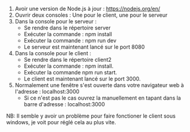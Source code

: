 1. Avoir une version de Node.js à jour : https://nodejs.org/en/
2. Ouvrir deux consoles : Une pour le client, une pour le serveur
3. Dans la console pour le serveur :
    * Se rendre dans le répertoire server
    * Exécuter la commande : npm install
    * Exécuter la commande : npm run dev
    * Le serveur est maintenant lancé sur le port 8080
4. Dans la console pour le client :
    * Se rendre dans le répertoire client2
    * Exécuter la commande : npm install.
    * Exécuter la commande npm run start.
    * Le client est maintenant lancé sur le port 3000.
5. Normalement une fenêtre s'est ouverte dans votre navigateur web à l'adresse : localhost:3000
    * Si ce n'est pas le cas ouvrez la manuellement en tapant dans la barre d'adresse : localhost:3000

NB: Il semble y avoir un problème pour faire fonctioner le client sous windows, je voit pour réglé cela au plus vite.
